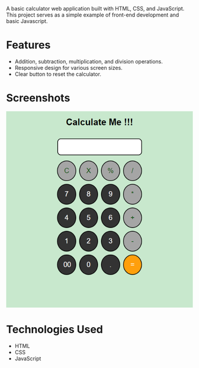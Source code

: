 A basic calculator web application built with HTML, CSS, and JavaScript. This project serves as a simple example of front-end development and basic Javascript.

# Features

- Addition, subtraction, multiplication, and division operations.
- Responsive design for various screen sizes.
- Clear button to reset the calculator.

# Screenshots

![screenshot](image.png)

# Technologies Used

- HTML
- CSS
- JavaScript